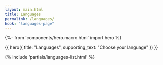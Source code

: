 ```yaml
---
layout: main.html
title: Languages
permalink: /languages/
hook: "languages-page"
---
```


{%- from 'components/hero.macro.html' import hero %}

{{ hero({
    title: "Languages",
    supporting_text: "Choose your language"
}) }}

<section class="languages-section section">
    <div class="content-container">
        <nav aria-labelledby="languages-label">
            {% include 'partials/languages-list.html' %}
        </nav>
    </div>
</section>

